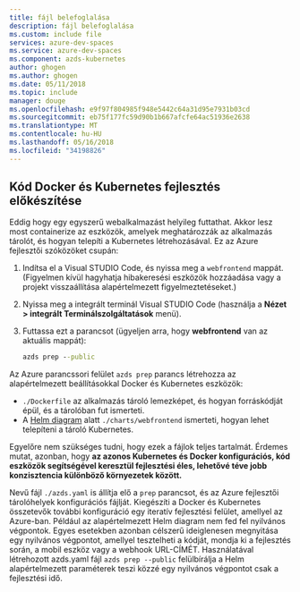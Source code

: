 ```yaml
---
title: fájl belefoglalása
description: fájl belefoglalása
ms.custom: include file
services: azure-dev-spaces
ms.service: azure-dev-spaces
ms.component: azds-kubernetes
author: ghogen
ms.author: ghogen
ms.date: 05/11/2018
ms.topic: include
manager: douge
ms.openlocfilehash: e9f97f804985f948e5442c64a31d95e7931b03cd
ms.sourcegitcommit: eb75f177fc59d90b1b667afcfe64ac51936e2638
ms.translationtype: MT
ms.contentlocale: hu-HU
ms.lasthandoff: 05/16/2018
ms.locfileid: "34198826"
---
```

## <a name="preparing-code-for-docker-and-kubernetes-development"></a>Kód Docker és Kubernetes fejlesztés előkészítése
Eddig hogy egy egyszerű webalkalmazást helyileg futtathat. Akkor lesz most containerize az eszközök, amelyek meghatározzák az alkalmazás tárolót, és hogyan telepíti a Kubernetes létrehozásával. Ez az Azure fejlesztői szóközöket csupán: 

1. Indítsa el a Visual STUDIO Code, és nyissa meg a `webfrontend` mappát. (Figyelmen kívül hagyhatja hibakeresési eszközök hozzáadása vagy a projekt visszaállítása alapértelmezett figyelmeztetéseket.)
1. Nyissa meg a integrált terminál Visual STUDIO Code (használja a **Nézet > integrált Terminálszolgáltatások** menü).
1. Futtassa ezt a parancsot (ügyeljen arra, hogy **webfrontend** van az aktuális mappát):

    ```cmd
    azds prep --public
    ```

Az Azure parancssori felület `azds prep` parancs létrehozza az alapértelmezett beállításokkal Docker és Kubernetes eszközök:
* `./Dockerfile` az alkalmazás tároló lemezképet, és hogyan forráskódját épül, és a tárolóban fut ismerteti.
* A [Helm diagram](https://docs.helm.sh) alatt `./charts/webfrontend` ismerteti, hogyan lehet telepíteni a tároló Kubernetes.

Egyelőre nem szükséges tudni, hogy ezek a fájlok teljes tartalmát. Érdemes mutat, azonban, hogy **az azonos Kubernetes és Docker konfigurációs, kód eszközök segítségével keresztül fejlesztési éles, lehetővé téve jobb konzisztencia különböző környezetek között.**
 
Nevű fájl `./azds.yaml` is állítja elő a `prep` parancsot, és az Azure fejlesztői tárolóhelyek konfigurációs fájlját. Kiegészíti a Docker és Kubernetes összetevők további konfiguráció egy iteratív fejlesztési felület, amellyel az Azure-ban. Például az alapértelmezett Helm diagram nem fed fel nyilvános végpontok. Egyes esetekben azonban célszerű ideiglenesen megnyitása egy nyilvános végpontot, amellyel tesztelheti a kódját, mondja ki a fejlesztés során, a mobil eszköz vagy a webhook URL-CÍMÉT. Használatával létrehozott azds.yaml fájl `azds prep --public` felülbírálja a Helm alapértelmezett paraméterek teszi közzé egy nyilvános végpontot csak a fejlesztési idő.
